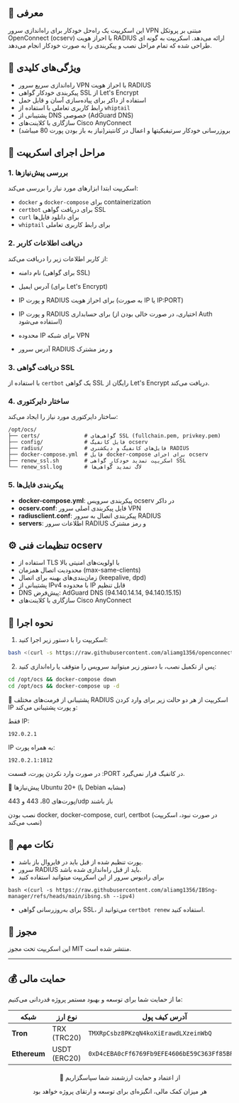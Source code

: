 

## 📌 معرفی
این اسکریپت یک راه‌حل خودکار برای راه‌اندازی سرور VPN مبتنی بر پروتکل OpenConnect (ocserv) با احراز هویت RADIUS ارائه می‌دهد. اسکریپت به گونه ای طراحی شده که تمام مراحل نصب و پیکربندی را به صورت خودکار انجام می‌دهد.


## 🎯 ویژگی‌های کلیدی
- راه‌اندازی سریع سرور VPN با احراز هویت RADIUS
- پیکربندی خودکار گواهی SSL از Let's Encrypt
- استفاده از داکر برای پیاده‌سازی آسان و قابل حمل
- رابط کاربری تعاملی با استفاده از `whiptail`
- پشتیبانی از DNS خصوصی (AdGuard DNS)
- سازگاری با کلاینت‌های Cisco AnyConnect
-  بروزرسانی خودکار سرتیفیکیتها و اعمال در کانتینر(نیاز به باز بودن پورت 80 میباشد)

## 🔧 مراحل اجرای اسکریپت

### 1. بررسی پیش‌نیازها
اسکریپت ابتدا ابزارهای مورد نیاز را بررسی می‌کند:
- `docker` و `docker-compose` برای containerization
- `certbot` برای دریافت گواهی SSL
- `curl` برای دانلود فایل‌ها
- `whiptail` برای رابط کاربری تعاملی

### 2. دریافت اطلاعات کاربر
از کاربر اطلاعات زیر را دریافت می‌کند:
- نام دامنه (برای گواهی SSL)
- آدرس ایمیل (برای Let's Encrypt)
- IP و پورت RADIUS برای احراز هویت (به صورت IP یا IP:PORT)
- IP و پورت RADIUS برای حسابداری (اختیاری، در صورت خالی بودن از Auth استفاده می‌شود)


- محدوده IP برای شبکه VPN
- آدرس سرور RADIUS و رمز مشترک

### 3. دریافت گواهی SSL
با استفاده از `certbot` یک گواهی SSL رایگان از Let's Encrypt دریافت می‌کند.

### 4. ساختار دایرکتوری
ساختار دایرکتوری مورد نیاز را ایجاد می‌کند:
```
/opt/ocs/
├── certs/              # گواهی‌های SSL (fullchain.pem, privkey.pem)
├── config/             # فایل کانفیگ ocserv
├── radius/             # فایل‌های کانفیگ و دیکشنری RADIUS
├── docker-compose.yml  # فایل docker-compose برای اجرای ocserv
├── renew_ssl.sh        # اسکریپت تمدید خودکار گواهی SSL
└── renew_ssl.log       # لاگ تمدید گواهی‌ها

```

### 5. پیکربندی فایل‌ها
- **docker-compose.yml**: پیکربندی سرویس ocserv در داکر
- **ocserv.conf**: فایل پیکربندی اصلی سرور VPN
- **radiusclient.conf**: پیکربندی اتصال به سرور RADIUS
- **servers**: اطلاعات سرور RADIUS و رمز مشترک

## ⚙️ تنظیمات فنی ocserv
- استفاده از TLS با اولویت‌های امنیتی بالا
- محدودیت اتصال همزمان (max-same-clients)
- زمان‌بندی‌های بهینه برای اتصال (keepalive, dpd)
- پشتیبانی از IPv4 با محدوده IP قابل تنظیم
- DNS پیش‌فرض: AdGuard DNS (94.140.14.14, 94.140.15.15)
- سازگاری با کلاینت‌های Cisco AnyConnect

## 🚀 نحوه اجرا
1. اسکریپت را با دستور زیر اجرا کنید:
```bash
bash <(curl -s https://raw.githubusercontent.com/aliamg1356/openconnect-installer/refs/heads/main/setup_ocserv.sh --ipv4)
```

2. پس از تکمیل نصب، با دستور زیر میتوانید سرویس را متوقف یا راه‌اندازی کنید:
```bash
cd /opt/ocs && docker-compose down
cd /opt/ocs && docker-compose up -d
```

🔐 پشتیبانی از فرمت‌های مختلف RADIUS
اسکریپت از هر دو حالت زیر برای وارد کردن IP و پورت پشتیبانی می‌کند:

فقط IP:

```
192.0.2.1
```
IP به همراه پورت:

```
192.0.2.1:1812
```
در صورت وارد نکردن پورت، قسمت :PORT در کانفیگ قرار نمی‌گیرد.

🧪 پیش‌نیازها
Ubuntu 20+ (یا Debian مشابه)

پورت‌های 80، 443 و 443/udp باز باشند

نصب بودن docker, docker-compose, curl, certbot (در صورت نبود، اسکریپت نصب می‌کند)



## 📝 نکات مهم
- پورت تنظیم شده از قبل باید در فایروال باز باشد.
- سرور RADIUS باید از قبل راه‌اندازی شده باشد.
- 
  برای رادیوس سرور از این اسکریپت میتوانید استفاده کنید
```
bash <(curl -s https://raw.githubusercontent.com/aliamg1356/IBSng-manager/refs/heads/main/ibsng.sh --ipv4)
```

- برای به‌روزرسانی گواهی SSL، می‌توانید از `certbot renew` استفاده کنید.

## 📜 مجوز
این اسکریپت تحت مجوز MIT منتشر شده است.

---

## 💰 حمایت مالی

ما از حمایت شما برای توسعه و بهبود مستمر پروژه قدردانی می‌کنیم:

<div align="center">

| شبکه         | نوع ارز       | آدرس کیف پول                              | آیکون       |
|--------------|--------------|------------------------------------------|------------|
| **Tron**     | TRX (TRC20)  | `TMXRpCsbz8PKzqN4koXiErawdLXzeinWbQ`     | <img src="https://cryptologos.cc/logos/tron-trx-logo.png" width="20"> |
| **Ethereum** | USDT (ERC20) | `0xD4cEBA0cFf6769Fb9EFE4606bE59C363Ff85BF76` | <img src="https://cryptologos.cc/logos/tether-usdt-logo.png" width="20"> |

</div>

<div align="center" style="margin-top: 20px;">
  <p>🙏 از اعتماد و حمایت ارزشمند شما سپاسگزاریم</p>
  <p>هر میزان کمک مالی، انگیزه‌ای برای توسعه و ارتقای پروژه خواهد بود</p>
</div>

